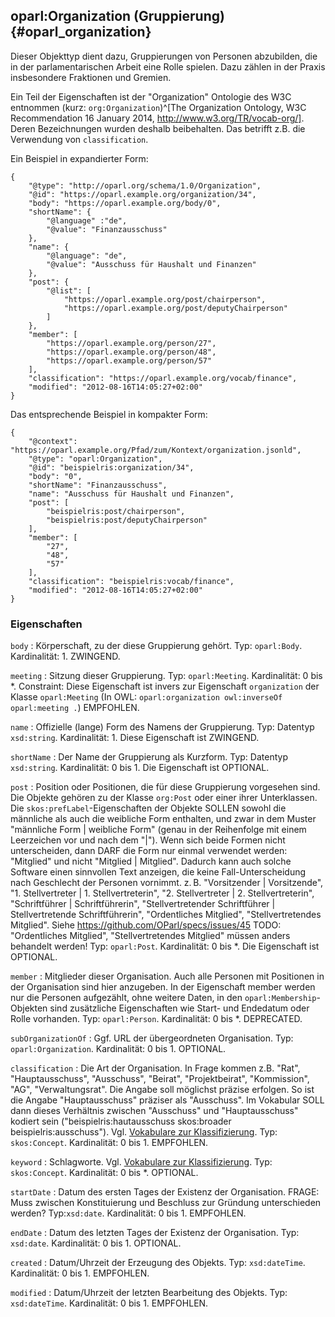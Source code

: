 oparl:Organization (Gruppierung)  {#oparl_organization}
--------------------------------

Dieser Objekttyp dient dazu, Gruppierungen von Personen abzubilden,
die in der parlamentarischen Arbeit eine Rolle spielen. Dazu zählen
in der Praxis insbesondere Fraktionen und Gremien.

Ein Teil der Eigenschaften ist der "Organization" Ontologie des W3C entnommen
(kurz: `org:Organization`)^[The Organization Ontology, W3C Recommendation 16 January 2014,
http://www.w3.org/TR/vocab-org/]. Deren Bezeichnungen wurden deshalb beibehalten.
Das betrifft z.B. die Verwendung von `classification`.

Ein Beispiel in expandierter Form:

~~~~~  {#organization_ex1 .json}
{
    "@type": "http://oparl.org/schema/1.0/Organization",
    "@id": "https://oparl.example.org/organization/34",
    "body": "https://oparl.example.org/body/0",
    "shortName": {
        "@language" :"de",
        "@value": "Finanzausschuss"
    },
    "name": {
        "@language": "de",
        "@value": "Ausschuss für Haushalt und Finanzen"
    },
    "post": {
        "@list": [
            "https://oparl.example.org/post/chairperson",
            "https://oparl.example.org/post/deputyChairperson"
        ]
    },
    "member": [
        "https://oparl.example.org/person/27",
        "https://oparl.example.org/person/48",
        "https://oparl.example.org/person/57"
    ],
    "classification": "https://oparl.example.org/vocab/finance",
    "modified": "2012-08-16T14:05:27+02:00"
}
~~~~~

Das entsprechende Beispiel in kompakter Form:


~~~~~  {#organization_ex2 .json}
{
    "@context": "https://oparl.example.org/Pfad/zum/Kontext/organization.jsonld",
    "@type": "oparl:Organization",
    "@id": "beispielris:organization/34",
    "body": "0",
    "shortName": "Finanzausschuss",
    "name": "Ausschuss für Haushalt und Finanzen",
    "post": [
        "beispielris:post/chairperson",
        "beispielris:post/deputyChairperson"
    ],
    "member": [
        "27",
        "48",
        "57"
    ],
    "classification": "beispielris:vocab/finance",
    "modified": "2012-08-16T14:05:27+02:00"
}
~~~~~

### Eigenschaften ###

`body`
:   Körperschaft, zu der diese Gruppierung gehört.
    Typ: `oparl:Body`.
    Kardinalität: 1.
    ZWINGEND.

`meeting`
:   Sitzung dieser Gruppierung.
    Typ: `oparl:Meeting`.
    Kardinalität: 0 bis *.
    Constraint: Diese Eigenschaft ist invers zur Eigenschaft `organization` der Klasse `oparl:Meeting`
    (In OWL: `oparl:organization owl:inverseOf oparl:meeting .`)
    EMPFOHLEN.

`name`
:   Offizielle (lange) Form des Namens der Gruppierung.
    Typ: Datentyp `xsd:string`.
    Kardinalität: 1.
    Diese Eigenschaft ist ZWINGEND.

`shortName`
:   Der Name der Gruppierung als Kurzform.
    Typ: Datentyp `xsd:string`.
    Kardinalität: 0 bis 1.
    Die Eigenschaft ist OPTIONAL.

`post`
:   Position oder Positionen, die für diese Gruppierung vorgesehen sind. Die Objekte gehören zu der Klasse `org:Post` oder einer ihrer Unterklassen.
    Die `skos:prefLabel`-Eigenschaften der Objekte SOLLEN sowohl die männliche als auch die weibliche Form enthalten, und zwar in dem Muster
    "männliche Form | weibliche Form" (genau in der Reihenfolge mit einem Leerzeichen vor und nach dem "|").
    Wenn sich beide Formen nicht unterscheiden, dann DARF die Form nur einmal verwendet werden:
    "Mitglied" und nicht "Mitglied | Mitglied".
    Dadurch kann auch solche Software einen sinnvollen Text anzeigen, die keine Fall-Unterscheidung nach Geschlecht
    der Personen vornimmt.
    z. B. "Vorsitzender | Vorsitzende",
    "1. Stellvertreter | 1. Stellvertreterin",
    "2. Stellvertreter | 2. Stellvertreterin",
    "Schriftführer | Schriftführerin",
    "Stellvertretender Schriftführer | Stellvertretende Schriftführerin",
    "Ordentliches Mitglied",
    "Stellvertretendes Mitglied".
    Siehe https://github.com/OParl/specs/issues/45
    TODO: "Ordentliches Mitglied", "Stellvertretendes Mitglied" müssen anders behandelt werden!
    Typ: `oparl:Post`.
    Kardinalität: 0 bis *.
    Die Eigenschaft ist OPTIONAL.

`member`
:   Mitglieder dieser Organisation. Auch alle Personen mit
    Positionen in der Organisation sind hier anzugeben.
    In der Eigenschaft member werden nur die Personen aufgezählt, ohne weitere Daten,
    in den `oparl:Membership`-Objekten sind zusätzliche Eigenschaften wie Start- und Endedatum oder Rolle vorhanden.
    Typ: `oparl:Person`.
    Kardinalität: 0 bis *.
    DEPRECATED.

`subOrganizationOf`
:   Ggf. URL der übergeordneten Organisation.
    Typ: `oparl:Organization`.
    Kardinalität: 0 bis 1.
    OPTIONAL.

`classification`
:   Die Art der Organisation. In Frage kommen z.B. "Rat", "Hauptausschuss", "Ausschuss",
    "Beirat", "Projektbeirat", "Kommission", "AG", "Verwaltungsrat". Die Angabe soll möglichst präzise erfolgen.
    So ist die Angabe "Hauptausschuss" präziser als "Ausschuss". Im Vokabular SOLL dann dieses
    Verhältnis zwischen "Ausschuss" und "Hauptausschuss" kodiert sein ("beispielris:hautausschuss skos:broader beispielris:ausschuss").
    Vgl. [Vokabulare zur Klassifizierung](#vokabulare_klassifizierung).
    Typ: `skos:Concept`.
    Kardinalität: 0 bis 1.
    EMPFOHLEN.
    
`keyword`
:   Schlagworte. Vgl. [Vokabulare zur Klassifizierung](#vokabulare_klassifizierung).
    Typ: `skos:Concept`.
    Kardinalität: 0 bis *.
    OPTIONAL.

`startDate`
:   Datum des ersten Tages der Existenz der Organisation.
    FRAGE: Muss zwischen Konstituierung und Beschluss zur Gründung unterschieden werden? 
    Typ:`xsd:date`.
    Kardinalität: 0 bis 1.
    EMPFOHLEN.
    
`endDate`
:   Datum des letzten Tages der Existenz der Organisation.
    Typ: `xsd:date`.
    Kardinalität: 0 bis 1.
    OPTIONAL.

`created`
:   Datum/Uhrzeit der Erzeugung des Objekts.
    Typ: `xsd:dateTime`.
    Kardinalität: 0 bis 1.
    EMPFOHLEN.

`modified`
:   Datum/Uhrzeit der letzten Bearbeitung des Objekts.
    Typ: `xsd:dateTime`.
    Kardinalität: 0 bis 1.
    EMPFOHLEN.
